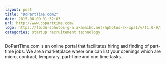```yaml
---
layout: post
title: "DoPartTime.com2"
date: 2015-08-09 01:32:03
url: http://www.doparttime.com/
logo: https://fbcdn-sphotos-g-a.akamaihd.net/hphotos-ak-xpa1/v/t1.0-9/10291689_1439544439647977_874401153403846848_n.jpg?oh=cfc0db0c9257ad9151c318a6148837ac&oe=563FB3F1&__gda__=1451430729_2d4c14936d81b4c3a5dad03024eb7273
categories: startup recruitement technology
---
```

DoPartTime.com is an online portal that facilitates hiring and finding of part-time jobs. We are a marketplace where one can list your openings which are micro, contract, temporary, part-time and one time tasks.